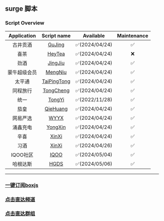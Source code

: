 ## surge 脚本
### Script Overview

|  Application   |                                    Script name                                    |   Available   | Maintenance |
|:--------------:|:---------------------------------------------------------------------------------:|:-------------:|:-----------:|
|    古井贡酒    |        [GuJing](https://github.com/xzxxn777/Surge/blob/main/Script/GuJing)        | ✅(2024/04/24) |      ✅      |
|    喜茶     |        [HeyTea](https://github.com/xzxxn777/Surge/blob/main/Script/HeyTea)        | ✅(2024/04/24) |      ❌      |
|   劲酒    |       [JingJiu](https://github.com/xzxxn777/Surge/blob/main/Script/JingJiu)       | ✅(2024/04/24) |      ✅      |
|   蒙牛超级会员    |       [MengNiu](https://github.com/xzxxn777/Surge/blob/main/Script/MengNiu)       | ✅(2024/04/24) |      ✅      |
| 太平通 |   [TaiPingTong](https://github.com/xzxxn777/Surge/blob/main/Script/TaiPingTong)   | ✅(2024/04/24) |      ✅      |
|     同程旅行     |     [TongCheng](https://github.com/xzxxn777/Surge/blob/main/Script/TongCheng)     | ✅(2024/04/24) |      ✅      |
|    统一     |        [TongYi](https://github.com/xzxxn777/Surge/blob/main/Script/TongYi)        | ✅(2022/11/28) |      ✅      |
|    茄皇     | [QieHuang](https://github.com/xzxxn777/Surge/blob/main/Script/TongYi/QieHuang.js) | ✅(2024/04/24) |      ✅️      |
|      网易严选      |          [WYYX](https://github.com/xzxxn777/Surge/blob/main/Script/WYYX)          | ✅(2024/04/24) |      ✅️      |
|      涌鑫充电      |       [YongXin](https://github.com/xzxxn777/Surge/blob/main/Script/YongXin)       | ✅(2024/04/24) |      ✅️      |
|      辛喜      |         [XinXi](https://github.com/xzxxn777/Surge/blob/main/Script/XinXi)         | ✅(2024/04/24) |      ✅️      |
|      习酒      |         [XinXi](https://github.com/xzxxn777/Surge/blob/main/Script/XiJiu)         | ✅(2024/04/26) |      ✅️      |
|      IQOO社区      |         [IQOO](https://github.com/xzxxn777/Surge/blob/main/Script/IQOO)          | ✅(2024/05/04) |      ✅️      |
|      哈根达斯      |         [HGDS](https://github.com/xzxxn777/Surge/blob/main/Script/HGDS)          | ✅(2024/05/06) |      ✅️      |

------
### [一键订阅boxjs](http://boxjs.com/#/sub/add/https://raw.githubusercontent.com/xzxxn777/Surge/main/xzxxn.json)
### [点击直达频道](https://t.me/xzxxn777)
### [点击直达群组](https://t.me/xzxxn7777)

